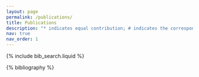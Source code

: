 ```yaml
---
layout: page
permalink: /publications/
title: Publications
description: "* indicates equal contribution; # indicates the corresponding author."
nav: true
nav_order: 1
---
```


<!-- _pages/publications.md -->

<!-- Bibsearch Feature -->

{% include bib_search.liquid %}

<div class="publications">

{% bibliography %}

</div>
